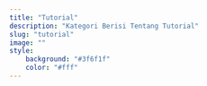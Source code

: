 ```yaml
---
title: "Tutorial"
description: "Kategori Berisi Tentang Tutorial"
slug: "tutorial"
image: ""
style:
    background: "#3f6f1f"
    color: "#fff"
---
```

